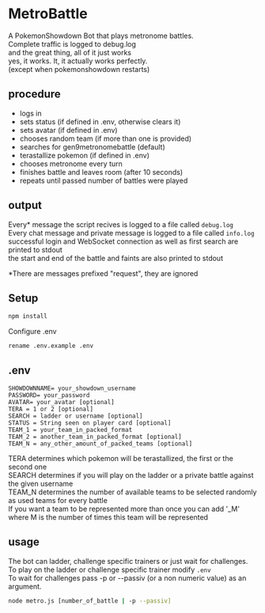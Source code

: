 # MetroBattle
A PokemonShowdown Bot that plays metronome battles.  
Complete traffic is logged to debug.log  
and the great thing, all of it just works  
yes, it works. It, it actually works perfectly.  
(except when pokemonshowdown restarts)  

## procedure
- logs in
- sets status (if defined in .env, otherwise clears it)
- sets avatar (if defined in .env)
- chooses random team (if more than one is provided)
- searches for gen9metronomebattle (default)
- terastallize pokemon (if defined in .env)
- chooses metronome every turn
- finishes battle and leaves room (after 10 seconds)
- repeats until passed number of battles were played
## output
Every* message the script recives is logged to a file called `debug.log`  
Every chat message and private message is logged to a file called `info.log`  
successful login and WebSocket connection as well as first search are printed to stdout  
the start and end of the battle and faints are also printed to stdout  
  
*There are messages prefixed "request", they are ignored  

## Setup
```bash 
npm install
```  
Configure .env
```
rename .env.example .env
```

## .env
```
SHOWDOWNNAME= your_showdown_username
PASSWORD= your_password
AVATAR= your_avatar [optional]
TERA = 1 or 2 [optional]
SEARCH = ladder or username [optional]
STATUS = String seen on player card [optional]
TEAM_1 = your_team_in_packed_format
TEAM_2 = another_team_in_packed_format [optional]
TEAM_N = any_other_amount_of_packed_teams [optional]
```
TERA determines which pokemon will be terastallized, the first or the second one  
SEARCH determines if you will play on the ladder or a private battle against the given username  
TEAM_N determines the number of available teams to be selected randomly as used teams for every battle  
If you want a team to be represented more than once you can add '_M' where M is the number of times this team will be represented  
## usage
The bot can ladder, challenge specific trainers or just wait for challenges.  
To play on the ladder or challenge specific trainer modify `.env`  
To wait for challenges pass -p or --passiv (or a non numeric value) as an argument.  
```bash 
node metro.js [number_of_battle | -p --passiv]
```